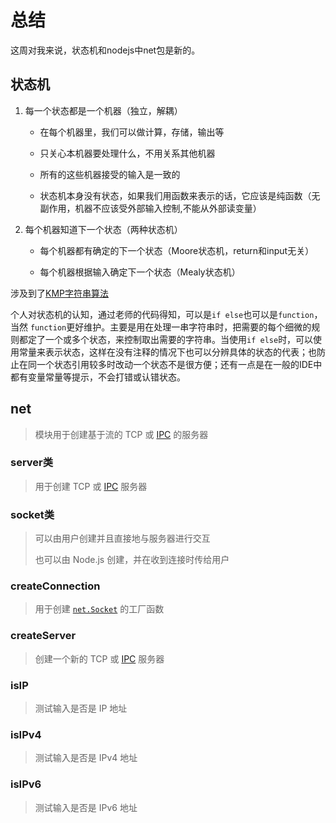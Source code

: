 # 总结

这周对我来说，状态机和nodejs中net包是新的。

## 状态机

1. 每一个状态都是一个机器（独立，解耦）

   + 在每个机器里，我们可以做计算，存储，输出等

   + 只关心本机器要处理什么，不用关系其他机器

   + 所有的这些机器接受的输入是一致的

   + 状态机本身没有状态，如果我们用函数来表示的话，它应该是纯函数（无副作用，机器不应该受外部输入控制,不能从外部读变量）

2. 每个机器知道下一个状态（两种状态机）

   + 每个机器都有确定的下一个状态（Moore状态机，return和input无关）

   + 每个机器根据输入确定下一个状态（Mealy状态机）

涉及到了[KMP字符串算法]([https://en.wikipedia.org/wiki/Knuth%E2%80%93Morris%E2%80%93Pratt_algorithm](https://en.wikipedia.org/wiki/Knuth–Morris–Pratt_algorithm))

个人对状态机的认知，通过老师的代码得知，可以是`if else`也可以是`function`，当然 `function`更好维护。主要是用在处理一串字符串时，把需要的每个细微的规则都定了一个或多个状态，来控制取出需要的字符串。当使用`if else`时，可以使用常量来表示状态，这样在没有注释的情况下也可以分辨具体的状态的代表；也防止在同一个状态引用较多时改动一个状态不是很方便；还有一点是在一般的IDE中都有变量常量等提示，不会打错或认错状态。

## net

> 模块用于创建基于流的 TCP 或 [IPC](http://nodejs.cn/s/rAdYjf) 的服务器

### server类

> 用于创建 TCP 或 [IPC](http://nodejs.cn/s/rAdYjf) 服务器

### socket类

> 可以由用户创建并且直接地与服务器进行交互
>
> 也可以由 Node.js 创建，并在收到连接时传给用户

### createConnection

> 用于创建 [`net.Socket`](http://nodejs.cn/s/wsJ1o1) 的工厂函数

### createServer

> 创建一个新的 TCP 或 [IPC](http://nodejs.cn/s/rAdYjf) 服务器

### isIP

> 测试输入是否是 IP 地址

### isIPv4

> 测试输入是否是 IPv4 地址

### isIPv6

> 测试输入是否是 IPv6 地址



